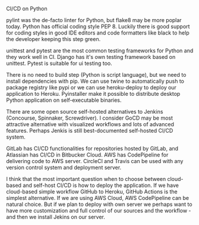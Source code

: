 CI/CD on Python

pylint was the de-facto linter for Python, but flake8 may be more poplar today. Python has official coding style PEP 8. Luckily there is good support for coding styles in good IDE editors and code formatters like black to help the developer keeping this step green.

unittest and pytest are the most common testing frameworks for Python and they work well in CI. Django has it's own testing framework based on unittest. Pytest is suitable for ui testing too.

There is no need to build step (Python is script language), but we need to install dependencies with pip. We can use twine to automatically push to package registry like pypi or we can use heroku-deploy to deploy our application to Heroku. Pyinstaller make it possible to distribute desktop Python application on self-executable binaries.

There are some open source self-hosted alternatives to Jenkins (Concourse, Spinnaker, Screwdriver). I consider GoCD may be most attractive alternative with visualized workflows and lots of advanced features. Perhaps Jenkis is still best-documented self-hosted CI/CD system.

GitLab has CI/CD functionalities for repositories hosted by GitLab, and Atlassian has CI/CD in Bitbucker Cloud. AWS has CodePipeline for delivering code to AWS server. CircleCI and Travis can be used with any version control system and deployment server.

I think that the most important question when to choose between cloud-based and self-host CI/CD is how to deploy the application. If we have cloud-based simple workflow GitHub to Heroku, GitHub Actions is the simplest alternative. If we are using AWS Cloud, AWS CodePipeline can be natural choice. But if we plan to deploy with own server we perhaps want to have more customization and full control of our sources and the workflow - and then we install Jekins on our server.


